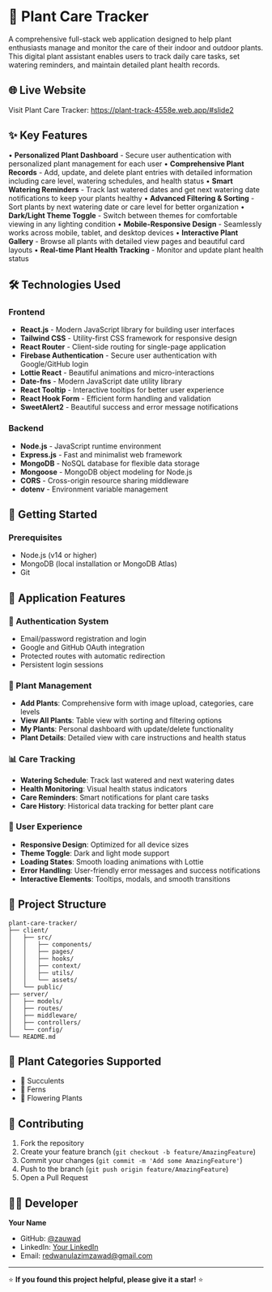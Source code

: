 # 🌱 Plant Care Tracker

A comprehensive full-stack web application designed to help plant enthusiasts manage and monitor the care of their indoor and outdoor plants. This digital plant assistant enables users to track daily care tasks, set watering reminders, and maintain detailed plant health records.

## 🌐 Live Website
Visit Plant Care Tracker: https://plant-track-4558e.web.app/#slide2

## ✨ Key Features

• **Personalized Plant Dashboard** - Secure user authentication with personalized plant management for each user
• **Comprehensive Plant Records** - Add, update, and delete plant entries with detailed information including care level, watering schedules, and health status
• **Smart Watering Reminders** - Track last watered dates and get next watering date notifications to keep your plants healthy
• **Advanced Filtering & Sorting** - Sort plants by next watering date or care level for better organization
• **Dark/Light Theme Toggle** - Switch between themes for comfortable viewing in any lighting condition
• **Mobile-Responsive Design** - Seamlessly works across mobile, tablet, and desktop devices
• **Interactive Plant Gallery** - Browse all plants with detailed view pages and beautiful card layouts
• **Real-time Plant Health Tracking** - Monitor and update plant health status 

## 🛠️ Technologies Used

### Frontend
- **React.js** - Modern JavaScript library for building user interfaces
- **Tailwind CSS** - Utility-first CSS framework for responsive design
- **React Router** - Client-side routing for single-page application
- **Firebase Authentication** - Secure user authentication with Google/GitHub login
- **Lottie React** - Beautiful animations and micro-interactions
- **Date-fns** - Modern JavaScript date utility library
- **React Tooltip** - Interactive tooltips for better user experience
- **React Hook Form** - Efficient form handling and validation
- **SweetAlert2** - Beautiful success and error message notifications

### Backend
- **Node.js** - JavaScript runtime environment
- **Express.js** - Fast and minimalist web framework
- **MongoDB** - NoSQL database for flexible data storage
- **Mongoose** - MongoDB object modeling for Node.js
- **CORS** - Cross-origin resource sharing middleware
- **dotenv** - Environment variable management

## 🚀 Getting Started

### Prerequisites
- Node.js (v14 or higher)
- MongoDB (local installation or MongoDB Atlas)
- Git



## 📱 Application Features

### 🔐 Authentication System
- Email/password registration and login
- Google and GitHub OAuth integration
- Protected routes with automatic redirection
- Persistent login sessions

### 🌿 Plant Management
- **Add Plants**: Comprehensive form with image upload, categories, care levels
- **View All Plants**: Table view with sorting and filtering options
- **My Plants**: Personal dashboard with update/delete functionality
- **Plant Details**: Detailed view with care instructions and health status

### 📊 Care Tracking
- **Watering Schedule**: Track last watered and next watering dates
- **Health Monitoring**: Visual health status indicators
- **Care Reminders**: Smart notifications for plant care tasks
- **Care History**: Historical data tracking for better plant care

### 🎨 User Experience
- **Responsive Design**: Optimized for all device sizes
- **Theme Toggle**: Dark and light mode support
- **Loading States**: Smooth loading animations with Lottie
- **Error Handling**: User-friendly error messages and success notifications
- **Interactive Elements**: Tooltips, modals, and smooth transitions

## 📂 Project Structure

```
plant-care-tracker/
├── client/
│   ├── src/
│   │   ├── components/
│   │   ├── pages/
│   │   ├── hooks/
│   │   ├── context/
│   │   ├── utils/
│   │   └── assets/
│   └── public/
├── server/
│   ├── models/
│   ├── routes/
│   ├── middleware/
│   ├── controllers/
│   └── config/
└── README.md
```

## 🌟 Plant Categories Supported
- 🌵 Succulents
- 🌿 Ferns
- 🌺 Flowering Plants

## 🤝 Contributing

1. Fork the repository
2. Create your feature branch (`git checkout -b feature/AmazingFeature`)
3. Commit your changes (`git commit -m 'Add some AmazingFeature'`)
4. Push to the branch (`git push origin feature/AmazingFeature`)
5. Open a Pull Request


## 👨‍💻 Developer

**Your Name**
- GitHub: [@zauwad](https://github.com/zauwad)
- LinkedIn: [Your LinkedIn](https://www.linkedin.com/in/ridwanul-azim-zawad-513272184/)
- Email: redwanulazimzawad@gmail.com
---

⭐ **If you found this project helpful, please give it a star!** ⭐
